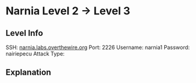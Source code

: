 # Narnia Level 2 -> Level 3


## Level Info
SSH: [narnia.labs.overthewire.org](narnia.labs.overthewire.org)
Port: 2226
Username: narnia1
Password: nairiepecu
Attack Type:


## Explanation
